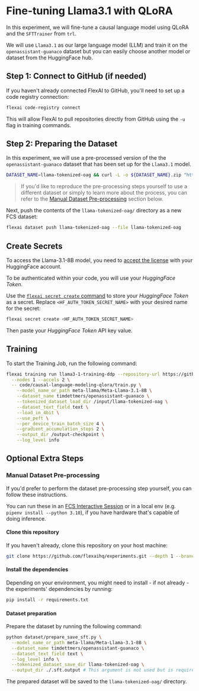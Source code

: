 # Fine-tuning Llama3.1 with QLoRA

In this experiment, we will fine-tune a causal language model using QLoRA and the `SFTTrainer` from `trl`.

We will use `Llama3.1` as our large language model (LLM) and train it on the `openassistant-guanaco` dataset but you can easily choose another model or dataset from the HuggingFace hub.

## Step 1: Connect to GitHub (if needed)

If you haven't already connected FlexAI to GitHub, you'll need to set up a code registry connection:

```bash
flexai code-registry connect
```

This will allow FlexAI to pull repositories directly from GitHub using the `-u` flag in training commands.

## Step 2: Preparing the Dataset

In this experiment, we will use a pre-processed version of the the `openassistant-guanaco` dataset that has been set up for the `Llama3.1` model.

```bash
DATASET_NAME=llama-tokenized-oag && curl -L -o ${DATASET_NAME}.zip "https://bucket-docs-samples-99b3a05.s3.eu-west-1.amazonaws.com/${DATASET_NAME}.zip" && unzip ${DATASET_NAME}.zip && rm ${DATASET_NAME}.zip
```

> If you'd like to reproduce the pre-processing steps yourself to use a different dataset or simply to learn more about the process, you can refer to the [Manual Dataset Pre-processing](#manual-dataset-pre-processing) section below.

Next, push the contents of the `llama-tokenized-oag/` directory as a new FCS dataset:

```bash
flexai dataset push llama-tokenized-oag --file llama-tokenized-oag
```

## Create Secrets

To access the Llama-3.1-8B model, you need to [accept the license](https://huggingface.co/meta-llama/Llama-3.1-8B) with your HuggingFace account.

To be authenticated within your code, you will use your _HuggingFace Token_.

Use the [`flexai secret create` command](https://docs.flex.ai/cli/commands/secret/) to store your _HuggingFace Token_ as a secret. Replace `<HF_AUTH_TOKEN_SECRET_NAME>` with your desired name for the secret:

```bash
flexai secret create <HF_AUTH_TOKEN_SECRET_NAME>
```

Then paste your _HuggingFace Token_ API key value.

## Training

To start the Training Job, run the following command:

```bash
flexai training run llama3-1-training-ddp --repository-url https://github.com/flexaihq/experiments --dataset llama-tokenized-oag --secret HF_TOKEN=<HF_AUTH_TOKEN_SECRET_NAME> --secret WANDB_API_KEY=<WANDB_API_KEY_SECRET_NAME> --env WANDB_PROJECT=<YOUR_PROJECT_NAME> \
  --nodes 1 --accels 2 \
  -- code/causal-language-modeling-qlora/train.py \
    --model_name_or_path meta-llama/Meta-Llama-3.1-8B \
    --dataset_name timdettmers/openassistant-guanaco \
    --tokenized_dataset_load_dir /input/llama-tokenized-oag \
    --dataset_text_field text \
    --load_in_4bit \
    --use_peft \
    --per_device_train_batch_size 4 \
    --gradient_accumulation_steps 2 \
    --output_dir /output-checkpoint \
    --log_level info
```

## Optional Extra Steps

### Manual Dataset Pre-processing

If you'd prefer to perform the dataset pre-processing step yourself, you can follow these instructions.

You can run these in an [FCS Interactive Session](https://docs.flex.ai/cli/guides/interactive-training/) or in a local env (e.g. `pipenv install --python 3.10`), if you have hardware that's capable of doing inference.

#### Clone this repository

If you haven't already, clone this repository on your host machine:

```bash
git clone https://github.com/flexaihq/experiments.git --depth 1 --branch main && cd fcs-experiments
```

#### Install the dependencies

Depending on your environment, you might need to install - if not already - the experiments' dependencies by running:

```bash
pip install -r requirements.txt
```

#### Dataset preparation

Prepare the dataset by running the following command:

```bash
python dataset/prepare_save_sft.py \
  --model_name_or_path meta-llama/Meta-Llama-3.1-8B \
  --dataset_name timdettmers/openassistant-guanaco \
  --dataset_text_field text \
  --log_level info \
  --tokenized_dataset_save_dir llama-tokenized-oag \
  --output_dir ./.sft.output # This argument is not used but is required to use the SFT argument parser.
```

The prepared dataset will be saved to the `llama-tokenized-oag/` directory.
